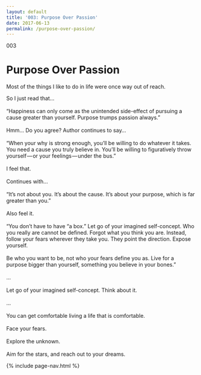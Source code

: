 ```yaml
---
layout: default
title: '003: Purpose Over Passion'
date: 2017-06-13
permalink: /purpose-over-passion/
---
```


<div id="purpose-over-passion">
	<div class="container writing">
		<div class="left">
			<span>003</span>
			<h1>Purpose Over Passion</h1>
			<p>Most of the things I like to do in life were once way out of reach.&lrm;</p>
		</div>
		<div class="right">
			<p>
				So I just read that… <br><br>
				“Happiness can only come as the unintended side-effect of pursuing a cause greater than yourself. Purpose trumps passion always.”<br><br>
				Hmm… Do you agree? Author continues to say…<br><br>
				“When your why is strong enough, you’ll be willing to do whatever it takes. You need a cause you truly believe in. You’ll be willing to figuratively throw yourself — or your feelings — under the bus.”<br><br>
				I feel that.<br><br>
				Continues with…<br><br>
				“It’s not about you. It’s about the cause. It’s about your purpose, which is far greater than you.”<br><br>
				Also feel it.<br><br>
				“You don’t have to have “a box.” Let go of your imagined self-concept. Who you really are cannot be defined. Forgot what you think you are. Instead, follow your fears wherever they take you. They point the direction. Expose yourself.<br><br>
				Be who you want to be, not who your fears define you as. Live for a purpose bigger than yourself, something you believe in your bones.”<br><br>
				…<br><br>
				Let go of your imagined self-concept. Think about it.<br><br>
				… <br><br>
				You can get comfortable living a life that is comfortable.<br><br>
				Face your fears.<br><br>
				Explore the unknown.<br><br>
				Aim for the stars, and reach out to your dreams.
			</p>
			{% include page-nav.html %}
		</div>
	</div>
</div>


